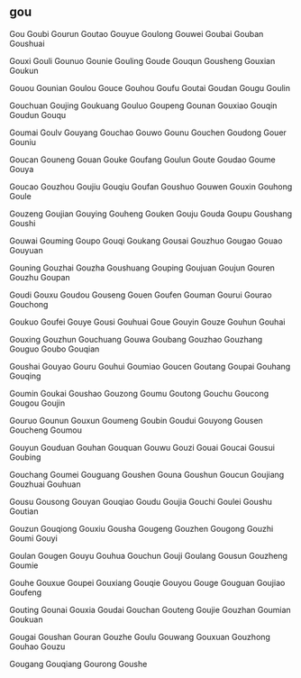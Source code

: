 gou
---

Gou Goubi Gourun Goutao Gouyue Goulong Gouwei Goubai Gouban Goushuai

Gouxi Gouli Gounuo Gounie Gouling Goude Gouqun Gousheng Gouxian Goukun

Gouou Gounian Goulou Gouce Gouhou Goufu Goutai Goudan Gougu Goulin

Gouchuan Goujing Goukuang Gouluo Goupeng Gounan Gouxiao Gouqin Goudun Gouqu

Goumai Goulv Gouyang Gouchao Gouwo Gounu Gouchen Goudong Gouer Gouniu

Goucan Gouneng Gouan Gouke Goufang Goulun Goute Goudao Goume Gouya

Goucao Gouzhou Goujiu Gouqiu Goufan Goushuo Gouwen Gouxin Gouhong Goule

Gouzeng Goujian Gouying Gouheng Gouken Gouju Gouda Goupu Goushang Goushi

Gouwai Gouming Goupo Gouqi Goukang Gousai Gouzhuo Gougao Gouao Gouyuan

Gouning Gouzhai Gouzha Goushuang Gouping Goujuan Goujun Gouren Gouzhu Goupan

Goudi Gouxu Goudou Gouseng Gouen Goufen Gouman Gourui Gourao Gouchong

Goukuo Goufei Gouye Gousi Gouhuai Goue Gouyin Gouze Gouhun Gouhai

Gouxing Gouzhun Gouchuang Gouwa Goubang Gouzhao Gouzhang Gouguo Goubo   Gouqian

Goushai Gouyao Gouru Gouhui Goumiao Goucen Goutang Goupai Gouhang Gouqing

Goumin Goukai Goushao Gouzong Goumu Goutong Gouchu Goucong Gougou Goujin

Gouruo Gounun Gouxun Goumeng Goubin Goudui Gouyong Gousen Goucheng Goumou

Gouyun Gouduan Gouhan Gouquan Gouwu Gouzi Gouai Goucai Gousui Goubing

Gouchang Goumei Gouguang Goushen Gouna Goushun Goucun Goujiang Gouzhuai Gouhuan

Gousu Gousong Gouyan Gouqiao Goudu Goujia Gouchi Goulei Goushu Goutian

Gouzun Gouqiong Gouxiu Gousha Gougeng Gouzhen Gougong Gouzhi Goumi Gouyi

Goulan Gougen Gouyu Gouhua Gouchun Gouji Goulang Gousun Gouzheng Goumie

Gouhe Gouxue Goupei Gouxiang Gouqie Gouyou Gouge Gouguan Goujiao Goufeng

Gouting Gounai Gouxia Goudai Gouchan Gouteng Goujie Gouzhan Goumian Goukuan

Gougai Goushan Gouran Gouzhe Goulu Gouwang Gouxuan Gouzhong Gouhao Gouzu

Gougang Gouqiang Gourong Goushe 